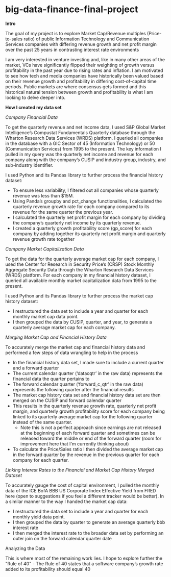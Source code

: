# big-data-finance-final-project

**Intro**

The goal of my project is to explore Market Cap/Revenue multiples (Price-to-sales ratio) of public Information Technology and Communication Services companies with differing revenue growth and net profit margin over the past 25 years in contrasting interest rate environments

I am very interested in venture investing and, like in many other areas of the market, VCs have significantly flipped their weighting of growth versus profitability in the past year due to rising rates and inflation. I am motivated to see how tech and media companies have historically been valued based on their revenue growth and profitability in differing cost-of-capital time periods. Public markets are where consensus gets formed and this historical natural tension between growth and profitability is what I am looking to delve deeper into.

**How I created my data set**

_Company Financial Data_

To get the quarterly revenue and net income data, I used S&P Global Market Intelligence’s Compustat Fundamentals Quarterly database through the Wharton Research Data Services (WRDS) platform. I queried all companies in the database with a GIC Sector of 45 (Information Technology) or 50 (Communication Services) from 1995 to the present. The key information I pulled in my query was the quarterly net income and revenue for each company along with the company’s CUSIP and industry group, industry, and sub-industry identifier.

I used Python and its Pandas library to further process the financial history dataset:
- To ensure less variability, I filtered out all companies whose quarterly revenue was less than $15M.
- Using Panda’s groupby and pct_change functionalities, I calculated the quarterly revenue growth rate for each company compared to its revenue for the same quarter the previous year. 
- I calculated the quarterly net profit margin for each company by dividing the company’s quarterly net income by its quarterly revenue. 
- I created a quarterly growth profitability score (gp_score) for each company by adding together its quarterly net profit margin and quarterly revenue growth rate together

_Company Market Capitalization Data_

To get the data for the quarterly average market cap for each company, I used the Center for Research in Security Price’s (CRSP) Stock Monthly Aggregate Security Data through the Wharton Research Data Services (WRDS) platform. For each company in my financial history dataset, I queried all available monthly market capitalization data from 1995 to the present.

I used Python and its Pandas library to further process the market cap history dataset:
- I restructured the data set to include a year and quarter for each monthly market cap data point.
- I then grouped the data by CUSIP, quarter, and year, to generate a quarterly average market cap for each company.

_Merging Market Cap and Financial History Data_

To accurately merge the market cap and financial history data and performed a few steps of data wrangling to help in the process
- In the financial history data set, I made sure to include a current quarter and a forward quarter
- The current calendar quarter (‘datacqtr’ in the raw data) represents the financial data the quarter pertains to
- The forward calendar quarter (‘forward_c_qtr’ in the raw data) represents the following quarter after the financial results
- The market cap history data set and financial history data set are then merged on the CUSIP and forward calendar quarter
- This results in the quarterly revenue growth rate, quarterly net profit margin, and quarterly growth profitability score for each company being linked to its quarterly average market cap for the following quarter instead of the same quarter. 
  - Note this is not a perfect approach since earnings are not released at the beginning of each forward quarter and sometimes can be released toward the middle or end of the forward quarter (room for improvement here that I'm currently thinking about)
- To calculate the Price/Sales ratio I then divided the average market cap in the forward quarter by the revenue in the previous quarter for each company for each quarter.

_Linking Interest Rates to the Financial and Market Cap History Merged Dataset_

To accurately gauge the cost of capital environment, I pulled the monthly data of the ICE BofA BBB US Corporate Index Effective Yield from FRED here (open to suggestions if you feel a different tracker would be better). In a similar manner to the way I handed the market cap data:
- I restructured the data set to include a year and quarter for each monthly yield data point.
- I then grouped the data by quarter to generate an average quarterly bbb interest rate
- I then merged the interest rate to the broader data set by performing an outer join on the forward calendar quarter date


Analyzing the Data

This is where most of the remaining work lies. I hope to explore further the "Rule of 40" -  The Rule of 40 states that a software company’s growth rate added to its profitability should equal 40

